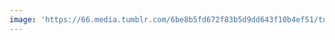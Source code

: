 ```yaml
---
image: 'https://66.media.tumblr.com/6be8b5fd672f83b5d9dd643f10b4ef51/tumblr_nbksxoNBlP1tbdx3so1_1280.jpg'
---
```


